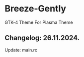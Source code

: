 # Breeze-Gently
GTK-4 Theme For Plasma Theme

Changelog: 26.11.2024.
----------------------

Update: main.rc
